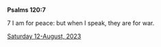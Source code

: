 **Psalms 120:7**

7 I am for peace: but when I speak, they are for war. 

[Saturday 12-August, 2023](https://getbible.life/kjv/Psalms/120/7)
